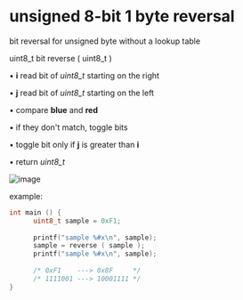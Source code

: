 # unsigned 8-bit 1 byte reversal
bit reversal for unsigned byte without a lookup table

uint8_t bit reverse ( uint8_t ) 
 
 • **i** read bit of _uint8_t_ starting on the right 
 
 • **j** read bit of _uint8_t_ starting on the left

 • compare **blue** and **red** 
 
 • if they don't match, toggle bits 

 • toggle bit only if **j** is greater than **i**
 
 • return _uint8_t_

![image](https://user-images.githubusercontent.com/40836157/127370754-7204681b-330a-4885-96af-083d7e0adff2.png)

example:

```c
int main () {
      uint8_t sample = 0xF1;
      
      printf("sample %#x\n", sample);
      sample = reverse ( sample ); 
      printf("sample %#x\n", sample);
      
      /* 0xF1    ---> 0x8F     */
      /* 1111001 ---> 10001111 */
}
```
